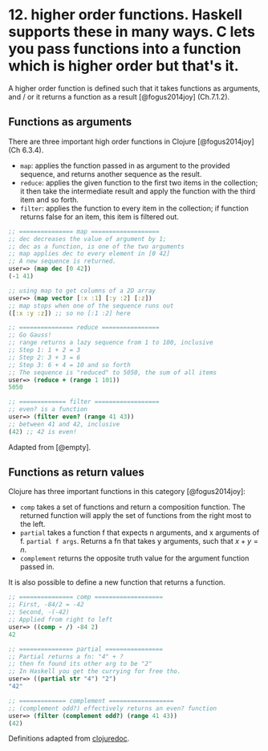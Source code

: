 # 12. higher order functions. Haskell supports these in many ways. C lets you pass functions into a function which is higher order but that's it.

A higher order function is defined such that it takes functions as arguments, and / or it returns a function as a result [@fogus2014joy] (Ch.7.1.2).

## Functions as arguments

There are three important high order functions in Clojure [@fogus2014joy] (Ch 6.3.4).

- `map`: applies the function passed in as argument to the provided
    sequence, and returns another sequence as the result.
- `reduce`: applies the given function to the first two items in the
    collection; it then take the intermediate result and apply the
    function with the third item and so forth.
- `filter`: applies the function to every item in the collection; if
    function returns false for an item, this item is filtered out.



```clojure
;; =============== map ===================
;; dec decreases the value of argument by 1;
;; dec as a function, is one of the two arguments
;; map applies dec to every element in [0 42]
;; A new sequence is returned.
user=> (map dec [0 42])
(-1 41)

;; using map to get columns of a 2D array
user=> (map vector [:x :1] [:y :2] [:z])
;; map stops when one of the sequence runs out
([:x :y :z]) ;; so no [:1 :2] here

;; =============== reduce ================
;; Go Gauss!
;; range returns a lazy sequence from 1 to 100, inclusive
;; Step 1: 1 + 2 = 3
;; Step 2: 3 + 3 = 6
;; Step 3: 6 + 4 = 10 and so forth
;; The sequence is "reduced" to 5050, the sum of all items
user=> (reduce + (range 1 101))
5050

;; ============= filter ==================
;; even? is a function
user=> (filter even? (range 41 43))
;; between 41 and 42, inclusive
(42) ;; 42 is even!
```

Adapted from [@empty].

## Functions as return values

Clojure has three important functions in this category [@fogus2014joy]:

- `comp` takes a set of functions and return a composition function.
    The returned function will apply the set of functions from the right
    most to the left.
- `partial` takes a function f that expects n arguments, and x
    arguments of f. `partial f args`. Returns a fn that takes y
    arguments, such that $x + y = n$.
- `complement` returns the opposite truth value for the argument
    function passed in.

It is also possible to define a new function that returns a function.


```clojure
;; =============== comp ===================
;; First, -84/2 = -42
;; Second, -(-42)
;; Applied from right to left
user=> ((comp - /) -84 2)
42

;; =============== partial ================
;; Partial returns a fn: "4" + ?
;; then fn found its other arg to be "2"
;; In Haskell you get the currying for free tho.
user=> ((partial str "4") "2")
"42"

;; ============= complement ==================
;; (complement odd?) effectively returns an even? function
user=> (filter (complement odd?) (range 41 43))
(42)
```

Definitions adapted from [clojuredoc](https://clojuredocs.org).
